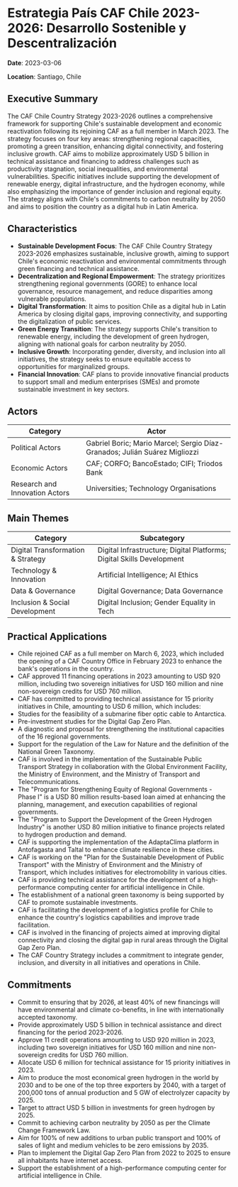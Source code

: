 # Estrategia País CAF Chile 2023-2026: Desarrollo Sostenible y Descentralización

**Date**: 2023-03-06

**Location**: Santiago, Chile

## Executive Summary

The CAF Chile Country Strategy 2023-2026 outlines a comprehensive framework for supporting Chile's sustainable development and economic reactivation following its rejoining CAF as a full member in March 2023. The strategy focuses on four key areas: strengthening regional capacities, promoting a green transition, enhancing digital connectivity, and fostering inclusive growth. CAF aims to mobilize approximately USD 5 billion in technical assistance and financing to address challenges such as productivity stagnation, social inequalities, and environmental vulnerabilities. Specific initiatives include supporting the development of renewable energy, digital infrastructure, and the hydrogen economy, while also emphasizing the importance of gender inclusion and regional equity. The strategy aligns with Chile's commitments to carbon neutrality by 2050 and aims to position the country as a digital hub in Latin America.

## Characteristics

- **Sustainable Development Focus**: The CAF Chile Country Strategy 2023-2026 emphasizes sustainable, inclusive growth, aiming to support Chile's economic reactivation and environmental commitments through green financing and technical assistance.
- **Decentralization and Regional Empowerment**: The strategy prioritizes strengthening regional governments (GORE) to enhance local governance, resource management, and reduce disparities among vulnerable populations.
- **Digital Transformation**: It aims to position Chile as a digital hub in Latin America by closing digital gaps, improving connectivity, and supporting the digitalization of public services.
- **Green Energy Transition**: The strategy supports Chile's transition to renewable energy, including the development of green hydrogen, aligning with national goals for carbon neutrality by 2050.
- **Inclusive Growth**: Incorporating gender, diversity, and inclusion into all initiatives, the strategy seeks to ensure equitable access to opportunities for marginalized groups.
- **Financial Innovation**: CAF plans to provide innovative financial products to support small and medium enterprises (SMEs) and promote sustainable investment in key sectors.

## Actors

| Category | Actor |
| --- | --- |
| Political Actors | Gabriel Boric; Mario Marcel; Sergio Díaz-Granados; Julián Suárez Migliozzi |
| Economic Actors | CAF; CORFO; BancoEstado; CIFI; Triodos Bank |
| Research and Innovation Actors | Universities; Technology Organisations |

## Main Themes

| Category | Subcategory |
| --- | --- |
| Digital Transformation & Strategy | Digital Infrastructure; Digital Platforms; Digital Skills Development |
| Technology & Innovation | Artificial Intelligence; AI Ethics |
| Data & Governance | Digital Governance; Data Governance |
| Inclusion & Social Development | Digital Inclusion; Gender Equality in Tech |

## Practical Applications

- Chile rejoined CAF as a full member on March 6, 2023, which included the opening of a CAF Country Office in February 2023 to enhance the bank's operations in the country.
- CAF approved 11 financing operations in 2023 amounting to USD 920 million, including two sovereign initiatives for USD 160 million and nine non-sovereign credits for USD 760 million.
- CAF has committed to providing technical assistance for 15 priority initiatives in Chile, amounting to USD 6 million, which includes:
- Studies for the feasibility of a submarine fiber optic cable to Antarctica.
- Pre-investment studies for the Digital Gap Zero Plan.
- A diagnostic and proposal for strengthening the institutional capacities of the 16 regional governments.
- Support for the regulation of the Law for Nature and the definition of the National Green Taxonomy.
- CAF is involved in the implementation of the Sustainable Public Transport Strategy in collaboration with the Global Environment Facility, the Ministry of Environment, and the Ministry of Transport and Telecommunications.
- The "Program for Strengthening Equity of Regional Governments - Phase I" is a USD 80 million results-based loan aimed at enhancing the planning, management, and execution capabilities of regional governments.
- The "Program to Support the Development of the Green Hydrogen Industry" is another USD 80 million initiative to finance projects related to hydrogen production and demand.
- CAF is supporting the implementation of the AdaptaClima platform in Antofagasta and Taltal to enhance climate resilience in these cities.
- CAF is working on the "Plan for the Sustainable Development of Public Transport" with the Ministry of Environment and the Ministry of Transport, which includes initiatives for electromobility in various cities.
- CAF is providing technical assistance for the development of a high-performance computing center for artificial intelligence in Chile.
- The establishment of a national green taxonomy is being supported by CAF to promote sustainable investments.
- CAF is facilitating the development of a logistics profile for Chile to enhance the country's logistics capabilities and improve trade facilitation.
- CAF is involved in the financing of projects aimed at improving digital connectivity and closing the digital gap in rural areas through the Digital Gap Zero Plan.
- The CAF Country Strategy includes a commitment to integrate gender, inclusion, and diversity in all initiatives and operations in Chile.

## Commitments

- Commit to ensuring that by 2026, at least 40% of new financings will have environmental and climate co-benefits, in line with internationally accepted taxonomy.
- Provide approximately USD 5 billion in technical assistance and direct financing for the period 2023-2026.
- Approve 11 credit operations amounting to USD 920 million in 2023, including two sovereign initiatives for USD 160 million and nine non-sovereign credits for USD 760 million.
- Allocate USD 6 million for technical assistance for 15 priority initiatives in 2023.
- Aim to produce the most economical green hydrogen in the world by 2030 and to be one of the top three exporters by 2040, with a target of 200,000 tons of annual production and 5 GW of electrolyzer capacity by 2025.
- Target to attract USD 5 billion in investments for green hydrogen by 2025.
- Commit to achieving carbon neutrality by 2050 as per the Climate Change Framework Law.
- Aim for 100% of new additions to urban public transport and 100% of sales of light and medium vehicles to be zero emissions by 2035.
- Plan to implement the Digital Gap Zero Plan from 2022 to 2025 to ensure all inhabitants have internet access.
- Support the establishment of a high-performance computing center for artificial intelligence in Chile.